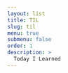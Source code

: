 ```yaml
---
layout: list
title: TIL
slug: til
menu: true
submenu: false
order: 1
description: >
  Today I Learned
---
```

